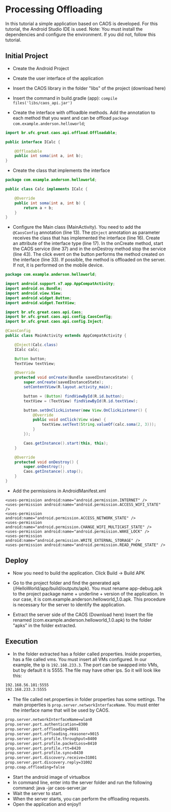 # Processing Offloading

In this tutorial a simple application based on CAOS is developed. For this tutorial, the Android Studio IDE is used. Note: You must install the dependencies and configure the environment. If you did not, follow this tutorial. 

## Initial Project

* Create the Android Project

* Create the user interface of the application

* Insert the CAOS library in the folder "libs" of the project (download here)

* Insert the command in build.gradle (app): `compile files('libs/caos_api.jar')`

* Create the interface with offloadble methods. Add the annotation to each method that you want and can be offload
`package com.example.anderson.helloworld`;

```java
import br.ufc.great.caos.api.offload.Offloadable;

public interface ICalc {

    @Offloadable
    public int soma(int a, int b);
}
```

* Create the class that implements the interface

```java
package com.example.anderson.helloworld;

public class Calc implements ICalc {

    @Override
    public int soma(int a, int b) {
        return a + b;
    }
}
```

* Configure the Main class (MainActivity). You need to add the `@CaosConfig` annotation (line 13). The `@Inject` annotation as parameter receives the class that has implemented the interface (line 16). Create an attribute of the interface type (line 17). In the onCreate method, start the CAOS service (line 37) and in the onDestroy method stop the service (line 43). The click event on the button performs the method created on the interface (line 33). If possible, the method is offloaded on the server. If not, it is performed on the mobile device.

```java
package com.example.anderson.helloworld;

import android.support.v7.app.AppCompatActivity;
import android.os.Bundle;
import android.view.View;
import android.widget.Button;
import android.widget.TextView;

import br.ufc.great.caos.api.Caos;
import br.ufc.great.caos.api.config.CaosConfig;
import br.ufc.great.caos.api.config.Inject;

@CaosConfig
public class MainActivity extends AppCompatActivity {

    @Inject(Calc.class)
    ICalc calc;

    Button button;
    TextView textView;

    @Override
    protected void onCreate(Bundle savedInstanceState) {
        super.onCreate(savedInstanceState);
        setContentView(R.layout.activity_main);

        button = (Button) findViewById(R.id.button);
        textView = (TextView) findViewById(R.id.textView);

        button.setOnClickListener(new View.OnClickListener() {
            @Override
            public void onClick(View view) {
                textView.setText(String.valueOf(calc.soma(2, 3)));
            }
        });

        Caos.getInstance().start(this, this);
    }

    @Override
    protected void onDestroy() {
        super.onDestroy();
        Caos.getInstance().stop();
    }
}
```

* Add the permissions in AndroidManifest.xml

```
<uses-permission android:name="android.permission.INTERNET" />
<uses-permission android:name="android.permission.ACCESS_WIFI_STATE" />
<uses-permission android:name="android.permission.ACCESS_NETWORK_STATE" />
<uses-permission android:name="android.permission.CHANGE_WIFI_MULTICAST_STATE" />
<uses-permission android:name="android.permission.WAKE_LOCK" />
<uses-permission android:name="android.permission.WRITE_EXTERNAL_STORAGE" />
<uses-permission android:name="android.permission.READ_PHONE_STATE" />
```

## Deploy

* Now you need to build the application. Click Build -> Build APK

* Go to the project folder and find the generated apk (<workspace>/HelloWorld/app/build/outputs/apk). You must rename app-debug.apk to the project package name + underline + version of the application. In our case, it is com.example.anderson.helloworld_1.0.apk. This procedure is necessary for the server to identify the application.

*  Extract the server side of the CAOS (Download here)
Insert the file renamed (com.example.anderson.helloworld_1.0.apk) to the folder "apks" in the folder extracted. 

## Execution

*  In the folder extracted has a folder called properties. Inside properties, has a file called vms. You must insert all VMs configured. In our example, the ip is `192.168.233.3`. The port can be swapped into VMs, but by default it is 5555. The file may have other ips. So it will look like this:

```xml
192.168.56.101:5555
192.168.233.3:5555
```
 
*  The file called net.properties in folder properties has some settings. The main properties is `prop.server.networkInterfaceName`. You must enter the interface name that will be used by CAOS.

```xml
prop.server.networkInterfaceName=wlan0
prop.server.port.authentication=8300
prop.server.port.offloading=8891
prop.server.port.offloading.reasoner=9015
prop.server.port.profile.throughput=8400
prop.server.port.profile.packetLoss=8410
prop.server.port.profile.rtt=8420
prop.server.port.profile.sync=8430
prop.server.port.discovery.receive=31001
prop.server.port.discovery.reply=31002
prop.coap.offloading=false
```

*  Start the android image of virtualbox
*  In command line, enter into the server folder and run the following command: java -jar caos-server.jar
*  Wait the server to start. 
*  When the server starts, you can perform the offloading requests. 
* Open the application and enjoy!!
